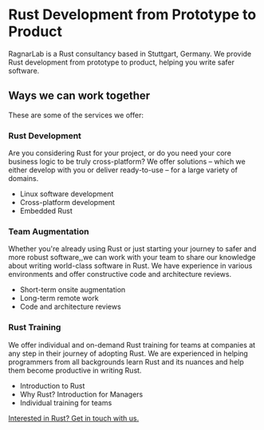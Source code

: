 # Rust Development from Prototype to Product

RagnarLab is a Rust consultancy based in Stuttgart, Germany. We provide Rust development from prototype to product, helping you write safer software.


## Ways we can work together

These are some of the services we offer:

### Rust Development

Are you considering Rust for your project, or do you need your core business logic to be truly cross-platform? We offer solutions – which we either develop with you or deliver ready-to-use – for a large variety of domains.

* Linux software development
* Cross-platform development
* Embedded Rust

### Team Augmentation

Whether you're already using Rust or just starting your journey to safer and more robust software,,we can work with your team to share our knowledge about writing world-class software in Rust. We have experience in various environments and offer constructive code and architecture reviews.

* Short-term onsite augmentation
* Long-term remote work
* Code and architecture reviews

### Rust Training

We offer individual and on-demand Rust training for teams at companies at any step in their journey of adopting Rust.  We are experienced in helping programmers from all backgrounds learn Rust and its nuances and help them become productive in writing Rust.

* Introduction to Rust
* Why Rust? Introduction for Managers
* Individual training for teams

[Interested in Rust? Get in touch with us.](https://ragnarlab.com)


<!--

**Here are some ideas to get you started:**

🙋‍♀️ A short introduction - what is your organization all about?
🌈 Contribution guidelines - how can the community get involved?
👩‍💻 Useful resources - where can the community find your docs? Is there anything else the community should know?
🍿 Fun facts - what does your team eat for breakfast?
🧙 Remember, you can do mighty things with the power of [Markdown](https://docs.github.com/github/writing-on-github/getting-started-with-writing-and-formatting-on-github/basic-writing-and-formatting-syntax)
-->
